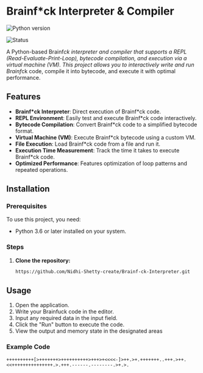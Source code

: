 # Brainf*ck Interpreter & Compiler

![Python version](https://img.shields.io/badge/Python-3.6%2B-brightgreen)

![Status](https://img.shields.io/badge/status-Active-success)

A Python-based Brainf*ck interpreter and compiler that supports a REPL (Read-Evaluate-Print-Loop), bytecode compilation, and execution via a virtual machine (VM). This project allows you to interactively write and run Brainf*ck code, compile it into bytecode, and execute it with optimal performance.

## Features

- **Brainf*ck Interpreter**: Direct execution of Brainf*ck code.
- **REPL Environment**: Easily test and execute Brainf*ck code interactively.
- **Bytecode Compilation**: Convert Brainf*ck code to a simplified bytecode format.
- **Virtual Machine (VM)**: Execute Brainf*ck bytecode using a custom VM.
- **File Execution**: Load Brainf*ck code from a file and run it.
- **Execution Time Measurement**: Track the time it takes to execute Brainf*ck code.
- **Optimized Performance**: Features optimization of loop patterns and repeated operations.

## Installation

### Prerequisites

To use this project, you need:
- Python 3.6 or later installed on your system.

### Steps

1. **Clone the repository:**

   ```bash
   https://github.com/Nidhi-Shetty-create/Brainf-ck-Interpreter.git

## Usage
1. Open the application.
2. Write your Brainfuck code in the editor.
3. Input any required data in the input field.
4. Click the "Run" button to execute the code.
5. View the output and memory state in the designated areas

### Example Code
```brainfuck
++++++++++[>+++++++>++++++++++>+++>+<<<<-]>++.>+.+++++++..+++.>++.<<+++++++++++++++.>.+++.------.--------.>+.>.

```   
